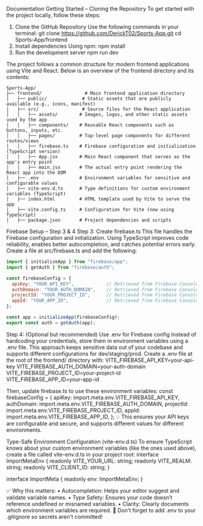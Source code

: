 Documentation
Getting Started – Cloning the Repository
To get started with the project locally, follow these steps:
1.	Clone the GitHub Repository
Use the following commands in your terminal:
git clone https://github.com/DerickT02/Sports-App.git
cd Sports-App/frontend
2.	Install dependencies
Using npm:
npm install
3.	Run the development server
npm run dev



The project follows a common structure for modern frontend applications using Vite and React. Below is an overview of the frontend directory and its contents:
```
Sports-App/
├── frontend/                # Main frontend application directory
│   ├── public/             # Static assets that are publicly available (e.g., icons, manifest)
│   ├── src/                # Source files for the React application
│   │   ├── assets/        # Images, logos, and other static assets used by the app
│   │   ├── components/    # Reusable React components such as buttons, inputs, etc.
│   │   ├── pages/         # Top-level page components for different routes/views
│   │   ├── firebase.ts    # Firebase configuration and initialization (TypeScript version)
│   │   ├── App.jsx        # Main React component that serves as the app's entry point
│   │   ├── main.jsx       # The actual entry point rendering the React app into the DOM
│   ├── .env               # Environment variables for sensitive and configurable values
│   ├── vite-env.d.ts      # Type definitions for custom environment variables (TypeScript)
│   ├── index.html         # HTML template used by Vite to serve the app
│   ├── vite.config.ts     # Configuration for Vite (now using TypeScript)
│   ├── package.json       # Project dependencies and scripts
```
Firebase Setup – Step 3 & 4
Step 3: Create firebase.ts
This file handles the Firebase configuration and initialization. Using TypeScript improves code reliability, enables better autocompletion, and catches potential errors early.
Create a file at src/firebase.ts and add the following:
```js
import { initializeApp } from "firebase/app";
import { getAuth } from "firebase/auth";

const firebaseConfig = {
  apiKey: "YOUR_API_KEY",            // Retrieved from Firebase Console
  authDomain: "YOUR_AUTH_DOMAIN",    // Retrieved from Firebase Console
  projectId: "YOUR_PROJECT_ID",      // Retrieved from Firebase Console
  appId: "YOUR_APP_ID",              // Retrieved from Firebase Console
};

const app = initializeApp(firebaseConfig);
export const auth = getAuth(app);
```
Step 4: (Optional but recommended) Use .env for Firebase config
Instead of hardcoding your credentials, store them in environment variables using a .env file. This approach keeps sensitive data out of your codebase and supports different configurations for dev/staging/prod.
Create a .env file at the root of the frontend/ directory with:
VITE_FIREBASE_API_KEY=your-api-key
VITE_FIREBASE_AUTH_DOMAIN=your-auth-domain
VITE_FIREBASE_PROJECT_ID=your-project-id
VITE_FIREBASE_APP_ID=your-app-id

Then, update firebase.ts to use these environment variables:
const firebaseConfig = {
  apiKey: import.meta.env.VITE_FIREBASE_API_KEY,
  authDomain: import.meta.env.VITE_FIREBASE_AUTH_DOMAIN,
  projectId: import.meta.env.VITE_FIREBASE_PROJECT_ID,
  appId: import.meta.env.VITE_FIREBASE_APP_ID,
};
💡 This ensures your API keys are configurable and secure, and supports different values for different environments.
 
Type-Safe Environment Configuration (vite-env.d.ts)
To ensure TypeScript knows about your custom environment variables (like the ones used above), create a file called vite-env.d.ts in your project root:
interface ImportMetaEnv {
  readonly VITE_YOUR_URL: string;
  readonly VITE_REALM: string;
  readonly VITE_CLIENT_ID: string;
}

interface ImportMeta {
  readonly env: ImportMetaEnv;
}

✅ Why this matters:
•	Autocompletion: Helps your editor suggest and validate variable names.
•	Type Safety: Ensures your code doesn’t reference undefined or misnamed variables.
•	Clarity: Clearly documents which environment variables are required.
🛑 Don’t forget to add .env to your .gitignore so secrets aren't committed!
 

